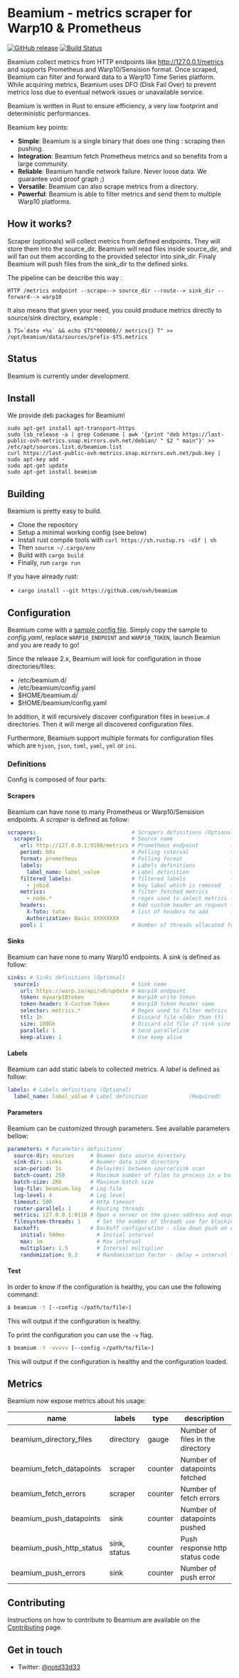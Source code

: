# Beamium - metrics scraper for Warp10 & Prometheus

[![GitHub release](https://img.shields.io/github/release/ovh/beamium.svg)]()
[![Build Status](https://travis-ci.org/ovh/beamium.svg?branch=master)](https://travis-ci.org/ovh/beamium)

Beamium collect metrics from HTTP endpoints like http://127.0.0.1/metrics and supports Prometheus and Warp10/Sensision format. Once scraped, Beamium can filter and forward data to a Warp10 Time Series platform. While acquiring metrics, Beamium uses DFO (Disk Fail Over) to prevent metrics loss due to eventual network issues or unavailable service.

Beamium is written in Rust to ensure efficiency, a very low footprint and deterministic performances.

Beamium key points:
 - **Simple**: Beamium is a single binary that does one thing : scraping then pushing.
 - **Integration**: Beamium fetch Prometheus metrics and so benefits from a large community.
 - **Reliable**: Beamium handle network failure. Never loose data. We guarantee void proof graph ;)
 - **Versatile**: Beamium can also scrape metrics from a directory.
 - **Powerful**: Beamium is able to filter metrics and send them to multiple Warp10 platforms.

## How it works?

Scraper (optionals) will collect metrics from defined endpoints. They will store them into the source_dir.
Beamium will read files inside source_dir, and will fan out them according to the provided selector into sink_dir.
Finaly Beamium will push files from the sink_dir to the defined sinks.

The pipeline can be describe this way :

    HTTP /metrics endpoint --scrape--> source_dir --route--> sink_dir --forward--> warp10

It also means that given your need, you could produce metrics directly to source/sink directory, example :

    $ TS=`date +%s` && echo $TS"000000// metrics{} T" >> /opt/beamium/data/sources/prefix-$TS.metrics

## Status
Beamium is currently under development.

## Install
We provide deb packages for Beamium!
```
sudo apt-get install apt-transport-https
sudo lsb_release -a | grep Codename | awk '{print "deb https://last-public-ovh-metrics.snap.mirrors.ovh.net/debian/ " $2 " main"}' >> /etc/apt/sources.list.d/beamium.list
curl https://last-public-ovh-metrics.snap.mirrors.ovh.net/pub.key | sudo apt-key add -
sudo apt-get update
sudo apt-get install beamium
```

## Building
Beamium is pretty easy to build.
 - Clone the repository
 - Setup a minimal working config (see below)
 - Install rust compile tools with `curl https://sh.rustup.rs -sSf | sh`
 - Then `source ~/.cargo/env`
 - Build with `cargo build`
 - Finally, run `cargo run`

If you have already rust:
 - `cargo install --git https://github.com/ovh/beamium`

## Configuration
Beamium come with a [sample config file](config.sample.yaml). Simply copy the sample to *config.yaml*, replace `WARP10_ENDPOINT` and `WARP10_TOKEN`, launch Beamiun and you are ready to go!

Since the release 2.x, Beamium will look for configuration in those directories/files:
- /etc/beamium.d/
- /etc/beamium/config.yaml
- $HOME/beamium.d/
- $HOME/beamium/config.yaml

In addition, it will recursively discover configuration files in `beamium.d` directories. Then it will merge all discovered configuration files.

Furthermore, Beamium support multiple formats for configuration files which are `hjson`, `json`, `toml`, `yaml`, `yml` or `ini`.

### Definitions
Config is composed of four parts:

#### Scrapers
Beamium can have none to many Prometheus or Warp10/Sensision endpoints. A *scraper* is defined as follow:
``` yaml
scrapers:                              # Scrapers definitions (Optional)
  scraper1:                            # Source name                  (Required)
    url: http://127.0.0.1:9100/metrics # Prometheus endpoint          (Required)
    period: 60s                        # Polling interval             (Required)
    format: prometheus                 # Polling format               (Optional, default: prometheus, value: [prometheus, sensision])
    labels:                            # Labels definitions           (Optional)
      label_name: label_value          # Label definition             (Required)
    filtered_labels:                   # filtered labels              (optional)
      - jobid                          # key label which is removed   (required)
    metrics:                           # filter fetched metrics       (optional)
      - node.*                         # regex used to select metrics (required)
    headers:                           # Add custom header on request (Optional)
      X-Toto: tata                     # list of headers to add       (Optional)
      Authorization: Basic XXXXXXXX
    pool: 1                            # Number of threads allocated for the scraper (Optionnal)
```

#### Sinks
Beamium can have none to many Warp10 endpoints. A *sink* is defined as follow:
``` yaml
sinks: # Sinks definitions (Optional)
  source1:                             # Sink name                                (Required)
    url: https://warp.io/api/v0/update # Warp10 endpoint                          (Required)
    token: mywarp10token               # Warp10 write token                       (Required)
    token-header: X-Custom-Token       # Warp10 token header name                 (Optional, default: X-Warp10-Token)
    selector: metrics.*                # Regex used to filter metrics             (Optional, default: None)
    ttl: 1h                            # Discard file older than ttl              (Optional, default: 3600)
    size: 100Gb                        # Discard old file if sink size is greater (Optional, default: 1073741824)
    parallel: 1                        # Send parallelism                         (Optional, default: 1)
    keep-alive: 1                      # Use keep alive                           (Optional, default: 1)
```

#### Labels
Beamium can add static labels to collected metrics. A *label* is defined as follow:
``` yaml
labels: # Labels definitions (Optional)
  label_name: label_value # Label definition             (Required)
```

#### Parameters
Beamium can be customized through parameters. See available parameters bellow:
``` yaml
parameters: # Parameters definitions                                                                  (Optional)
  source-dir: sources     # Beamer data source directory                                                  (Optional, default: sources)
  sink-dir: sinks         # Beamer data sink directory                                                    (Optional, default: sinks)
  scan-period: 1s         # Delay(ms) between source/sink scan                                            (Optional, default: 1000)
  batch-count: 250        # Maximum number of files to process in a batch                                 (Optional, default: 250)
  batch-size: 2Kb         # Maximum batch size                                                            (Optional, default: 200000)
  log-file: beamium.log   # Log file                                                                      (Optional, default: beamium.log)
  log-level: 4            # Log level                                                                     (Optional, default: info)
  timeout: 500            # Http timeout                                                                  (Optional, default: 500)
  router-parallel: 1      # Routing threads                                                               (Optional, default: 1)
  metrics: 127.0.0.1:9110 # Open a server on the given address and expose a prometheus /metrics endpoint  (Optional, default: none)
  filesystem-threads: 1     # Set the number of threads use for blocking treatment per scraper, sink and router (Optional, default: 1)
  backoff:                # Backoff configuration - slow down push on errors                              (Optional)
    initial: 500ms          # Initial interval                                                              (Optional, default: 500ms)
    max: 1m                 # Max interval                                                                  (Optional, default: 1m)
    multiplier: 1.5         # Interval multiplier                                                           (Optional, default: 1.5)
    randomization: 0.3      # Randomization factor - delay = interval * 0.3                                 (Optional, default: 0.3)
```

#### Test
In order to know if the configuration is healthy, you can use the following command:
```bash
$ beamium -t [--config </path/to/file>]
```

This will output if the configuration is healthy.

To print the configuration you can use the `-v` flag.

```bash
$ beamium -t -vvvvv [--config </path/to/file>]
```

This will output if the configuration is healthy and the configuration loaded.

## Metrics
Beamium now expose metrics about his usage:

| name                     | labels       | type    | description                      |
| ------------------------ | ------------ | ------- | -------------------------------- |
| beamium_directory_files  | directory    | gauge   | Number of files in the directory |
| beamium_fetch_datapoints | scraper      | counter | Number of datapoints fetched     |
| beamium_fetch_errors     | scraper      | counter | Number of fetch errors           |
| beamium_push_datapoints  | sink         | counter | Number of datapoints pushed      |
| beamium_push_http_status | sink, status | counter | Push response http status code   |
| beamium_push_errors      | sink         | counter | Number of push error             |

## Contributing
Instructions on how to contribute to Beamium are available on the [Contributing][Contributing] page.

## Get in touch

- Twitter: [@notd33d33](https://twitter.com/notd33d33)

[Contributing]: CONTRIBUTING.md

